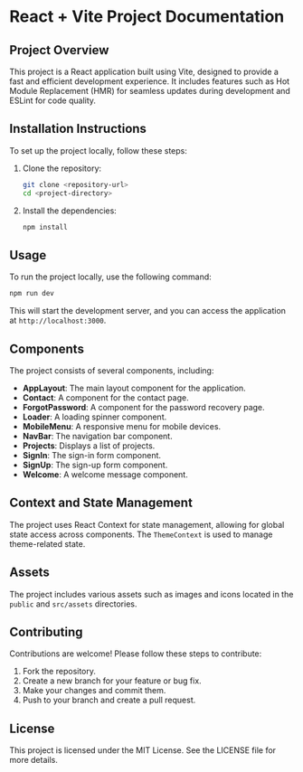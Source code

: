 # React + Vite Project Documentation

## Project Overview
This project is a React application built using Vite, designed to provide a fast and efficient development experience. It includes features such as Hot Module Replacement (HMR) for seamless updates during development and ESLint for code quality.

## Installation Instructions
To set up the project locally, follow these steps:

1. Clone the repository:
   ```bash
   git clone <repository-url>
   cd <project-directory>
   ```

2. Install the dependencies:
   ```bash
   npm install
   ```

## Usage
To run the project locally, use the following command:
```bash
npm run dev
```
This will start the development server, and you can access the application at `http://localhost:3000`.

## Components
The project consists of several components, including:

- **AppLayout**: The main layout component for the application.
- **Contact**: A component for the contact page.
- **ForgotPassword**: A component for the password recovery page.
- **Loader**: A loading spinner component.
- **MobileMenu**: A responsive menu for mobile devices.
- **NavBar**: The navigation bar component.
- **Projects**: Displays a list of projects.
- **SignIn**: The sign-in form component.
- **SignUp**: The sign-up form component.
- **Welcome**: A welcome message component.

## Context and State Management
The project uses React Context for state management, allowing for global state access across components. The `ThemeContext` is used to manage theme-related state.

## Assets
The project includes various assets such as images and icons located in the `public` and `src/assets` directories.

## Contributing
Contributions are welcome! Please follow these steps to contribute:

1. Fork the repository.
2. Create a new branch for your feature or bug fix.
3. Make your changes and commit them.
4. Push to your branch and create a pull request.

## License
This project is licensed under the MIT License. See the LICENSE file for more details.
